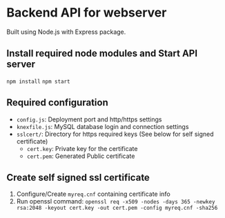 # Backend API for webserver
Built using Node.js with Express package.

## Install required node modules and Start API server
`npm install`
`npm start`

## Required configuration
- `config.js`: Deployment port and http/https settings
- `knexfile.js`: MySQL database login and connection settings
- `sslcert/`: Directory for https required keys (See below for self signed certificate)
    - `cert.key`: Private key for the certificate
    - `cert.pem`: Generated Public certificate 

## Create self signed ssl certificate
1. Configure/Create `myreq.cnf` containing certificate info
2. Run openssl command: `openssl req -x509 -nodes -days 365 -newkey rsa:2048 -keyout cert.key -out cert.pem -config myreq.cnf -sha256`
